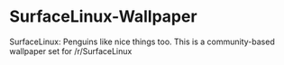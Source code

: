 # SurfaceLinux-Wallpaper
SurfaceLinux: Penguins like nice things too. This is a community-based wallpaper set for /r/SurfaceLinux 

